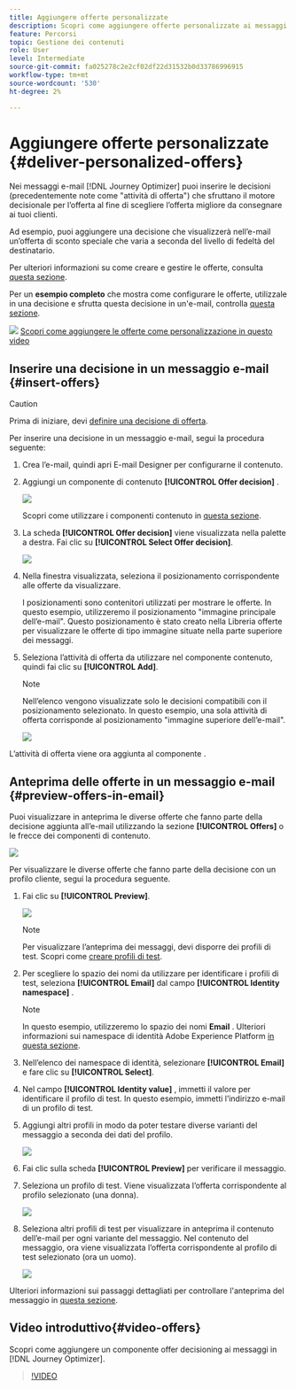```yaml
---
title: Aggiungere offerte personalizzate
description: Scopri come aggiungere offerte personalizzate ai messaggi
feature: Percorsi
topic: Gestione dei contenuti
role: User
level: Intermediate
source-git-commit: fa025278c2e2cf02df22d31532b0d33786996915
workflow-type: tm+mt
source-wordcount: '530'
ht-degree: 2%

---
```


# Aggiungere offerte personalizzate {#deliver-personalized-offers}

Nei messaggi e-mail [!DNL Journey Optimizer] puoi inserire le decisioni (precedentemente note come &quot;attività di offerta&quot;) che sfruttano il motore decisionale per l’offerta al fine di scegliere l’offerta migliore da consegnare ai tuoi clienti.

Ad esempio, puoi aggiungere una decisione che visualizzerà nell’e-mail un’offerta di sconto speciale che varia a seconda del livello di fedeltà del destinatario.

Per ulteriori informazioni su come creare e gestire le offerte, consulta [questa sezione](offers/get-started/starting-offer-decisioning.md).

Per un **esempio completo** che mostra come configurare le offerte, utilizzale in una decisione e sfrutta questa decisione in un&#39;e-mail, controlla [questa sezione](offers/offers-e2e.md#insert-decision-in-email).

![](assets/do-not-localize/how-to-video.png) [Scopri come aggiungere le offerte come personalizzazione in questo video](#video-offers)

## Inserire una decisione in un messaggio e-mail {#insert-offers}

>[!CAUTION]
>
>Prima di iniziare, devi [definire una decisione di offerta](offers/offer-activities/create-offer-activities.md).

Per inserire una decisione in un messaggio e-mail, segui la procedura seguente:

1. Crea l’e-mail, quindi apri E-mail Designer per configurarne il contenuto.

1. Aggiungi un componente di contenuto **[!UICONTROL Offer decision]** .

   ![](assets/deliver-offer-component.png)

   Scopri come utilizzare i componenti contenuto in [questa sezione](content-components.md).

1. La scheda **[!UICONTROL Offer decision]** viene visualizzata nella palette a destra. Fai clic su **[!UICONTROL Select Offer decision]**.

   ![](assets/deliver-offer-tab.png)

1. Nella finestra visualizzata, seleziona il posizionamento corrispondente alle offerte da visualizzare.

   [](offers/offer-library/creating-placements.md) I posizionamenti sono contenitori utilizzati per mostrare le offerte. In questo esempio, utilizzeremo il posizionamento &quot;immagine principale dell’e-mail&quot;. Questo posizionamento è stato creato nella Libreria offerte per visualizzare le offerte di tipo immagine situate nella parte superiore dei messaggi.

1. Seleziona l’attività di offerta da utilizzare nel componente contenuto, quindi fai clic su **[!UICONTROL Add]**.

   >[!NOTE]
   >
   >Nell’elenco vengono visualizzate solo le decisioni compatibili con il posizionamento selezionato. In questo esempio, una sola attività di offerta corrisponde al posizionamento &quot;immagine superiore dell’e-mail&quot;.

   ![](assets/deliver-offer-placement.png)

L’attività di offerta viene ora aggiunta al componente .


## Anteprima delle offerte in un messaggio e-mail {#preview-offers-in-email}

Puoi visualizzare in anteprima le diverse offerte che fanno parte della decisione aggiunta all’e-mail utilizzando la sezione **[!UICONTROL Offers]** o le frecce dei componenti di contenuto.

![](assets/deliver-offer-preview.png)

Per visualizzare le diverse offerte che fanno parte della decisione con un profilo cliente, segui la procedura seguente.

1. Fai clic su **[!UICONTROL Preview]**.

   ![](assets/deliver-offer-preview-button.png)

   >[!NOTE]
   >
   >Per visualizzare l’anteprima dei messaggi, devi disporre dei profili di test. Scopri come [creare profili di test](building-journeys/creating-test-profiles.md).

1. Per scegliere lo spazio dei nomi da utilizzare per identificare i profili di test, seleziona **[!UICONTROL Email]** dal campo **[!UICONTROL Identity namespace]** .

   >[!NOTE]
   >
   >In questo esempio, utilizzeremo lo spazio dei nomi **Email** . Ulteriori informazioni sui namespace di identità Adobe Experience Platform [in questa sezione](https://experienceleague.adobe.com/docs/experience-platform/identity/namespaces.html?lang=en#getting-started).

1. Nell’elenco dei namespace di identità, selezionare **[!UICONTROL Email]** e fare clic su **[!UICONTROL Select]**.

1. Nel campo **[!UICONTROL Identity value]** , immetti il valore per identificare il profilo di test. In questo esempio, immetti l’indirizzo e-mail di un profilo di test.

   <!--For example enter smith@adobe.com and click the **[!UICONTROL Add profile]** button.-->

1. Aggiungi altri profili in modo da poter testare diverse varianti del messaggio a seconda dei dati del profilo.

   ![](assets/deliver-offer-test-profiles.png)

1. Fai clic sulla scheda **[!UICONTROL Preview]** per verificare il messaggio.

1. Seleziona un profilo di test. Viene visualizzata l’offerta corrispondente al profilo selezionato (una donna).

   ![](assets/deliver-offer-test-profile-female-preview.png)

1. Seleziona altri profili di test per visualizzare in anteprima il contenuto dell’e-mail per ogni variante del messaggio. Nel contenuto del messaggio, ora viene visualizzata l’offerta corrispondente al profilo di test selezionato (ora un uomo).

   ![](assets/deliver-offer-test-profile-male-preview.png)

Ulteriori informazioni sui passaggi dettagliati per controllare l&#39;anteprima del messaggio in [questa sezione](#preview-your-messages).

## Video introduttivo{#video-offers}

Scopri come aggiungere un componente offer decisioning ai messaggi in [!DNL Journey Optimizer].

>[!VIDEO](https://video.tv.adobe.com/v/334088?quality=12)
